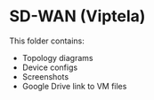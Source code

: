# SD-WAN (Viptela)

This folder contains:
- Topology diagrams
- Device configs
- Screenshots
- Google Drive link to VM files
